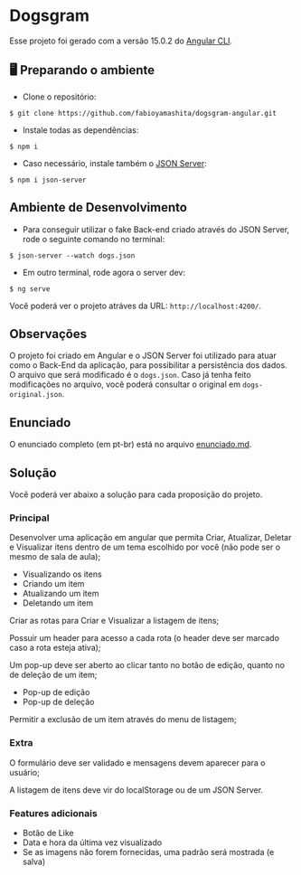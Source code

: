 # Dogsgram

Esse projeto foi gerado com a versão 15.0.2 do [Angular CLI](https://github.com/angular/angular-cli).

## 🖥️ Preparando o ambiente

- Clone o repositório:

```
$ git clone https://github.com/fabioyamashita/dogsgram-angular.git
```

- Instale todas as dependências:

```
$ npm i
```

- Caso necessário, instale também o [JSON Server](https://www.npmjs.com/package/json-server):

```
$ npm i json-server
```

## Ambiente de Desenvolvimento

- Para conseguir utilizar o fake Back-end criado através do JSON Server, rode o seguinte comando no terminal:

```
$ json-server --watch dogs.json
```

- Em outro terminal, rode agora o server dev:

```
$ ng serve
```

Você poderá ver o projeto atráves da URL: `http://localhost:4200/`.

## Observações

O projeto foi criado em Angular e o JSON Server foi utilizado para atuar como o Back-End da aplicação, para possibilitar a persistência dos dados. O arquivo que será modificado é o `dogs.json`. Caso já tenha feito modificações no arquivo, você poderá consultar o original em `dogs-original.json`.

## Enunciado

O enunciado completo (em pt-br) está no arquivo [enunciado.md](https://github.com/fabioyamashita/dogsgram-angular/blob/main/enunciado.md).

## Solução

Você poderá ver abaixo a solução para cada proposição do projeto.

### Principal

Desenvolver uma aplicação em angular que permita Criar, Atualizar, Deletar e Visualizar itens dentro de um tema escolhido por você (não pode ser o mesmo de sala de aula);

- Visualizando os itens
- Criando um item
- Atualizando um item
- Deletando um item

Criar as rotas para Criar e Visualizar a listagem de itens;

Possuir um header para acesso a cada rota (o header deve ser marcado caso a rota esteja ativa);

Um pop-up deve ser aberto ao clicar tanto no botão de edição, quanto no de deleção de um item;

- Pop-up de edição
- Pop-up de deleção

Permitir a exclusão de um item através do menu de listagem;

### Extra

O formulário deve ser validado e mensagens devem aparecer para o usuário;

A listagem de itens deve vir do localStorage ou de um JSON Server.

### Features adicionais
- Botão de Like
- Data e hora da última vez visualizado
- Se as imagens não forem fornecidas, uma padrão será mostrada (e salva)
